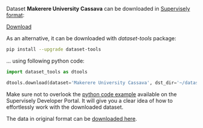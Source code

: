 Dataset **Makerere University Cassava** can be downloaded in [Supervisely format](https://developer.supervisely.com/api-references/supervisely-annotation-json-format):

 [Download](https://assets.supervisely.com/supervisely-supervisely-assets-public/teams_storage/Q/m/vc/9KyZiyN6abimn9TuQRUuX569winNx5k4NAsnQR5JJVeufyrGf1T67Fv8C7jkmKHY7ba5yXnTrbolFeyNWvHUTGcDjcG1xxVay0dVIcTqxJxRs2wq62IlL6VlPvFL.tar)

As an alternative, it can be downloaded with *dataset-tools* package:
``` bash
pip install --upgrade dataset-tools
```

... using following python code:
``` python
import dataset_tools as dtools

dtools.download(dataset='Makerere University Cassava', dst_dir='~/dataset-ninja/')
```
Make sure not to overlook the [python code example](https://developer.supervisely.com/getting-started/python-sdk-tutorials/iterate-over-a-local-project) available on the Supervisely Developer Portal. It will give you a clear idea of how to effortlessly work with the downloaded dataset.

The data in original format can be [downloaded here](https://dataverse.harvard.edu/dataset.xhtml?persistentId=doi:10.7910/DVN/T4RB0B#).